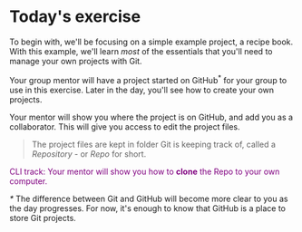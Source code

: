 # Today's exercise

To begin with, we'll be focusing on a simple example project, a recipe book. With this example, we'll learn *most* of the essentials that you'll need to manage your own projects with Git. 

Your group mentor will have a project started on GitHub<sup>*</sup> for your group to use in this exercise. Later in the day, you'll see how to create your own projects.

Your mentor will show you where the project is on GitHub, and add you as a collaborator. This will give you access to edit the project files.

>The project files are kept in folder Git is keeping track of, called a *Repository* - or *Repo* for short.

<p style="color:purple"> CLI track: Your mentor will show you how to <b>clone</b> the Repo to your own computer. </p>

<i>*</i> The difference between Git and GitHub will become more clear to you as the day progresses. For now, it's enough to know that GitHub is a place to store Git projects.




